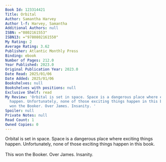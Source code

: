 ```yaml
---
Book Id: 123314421
Title: Orbital
Author: Samantha Harvey
Author l-f: Harvey, Samantha
Additional Authors: null
ISBN: ="0802161553"
ISBN13: ="9780802161550"
My Rating: 2
Average Rating: 3.62
Publisher: Atlantic Monthly Press
Binding: ebook
Number of Pages: 212.0
Year Published: 2023.0
Original Publication Year: 2023.0
Date Read: 2025/01/06
Date Added: 2025/01/06
Bookshelves: null
Bookshelves with positions: null
Exclusive Shelf: read
My Review: 'Orbital is set in space. Space is a dangerous place where exciting things
  happen. Unfortunately, none of those exciting things happen in this book. <br/><br/>This
  won the Booker. Over James. Insanity. '
Spoiler: null
Private Notes: null
Read Count: 1
Owned Copies: 0
---
```


Orbital is set in space. Space is a dangerous place where exciting things happen. Unfortunately, none of those exciting things happen in this book. <br/><br/>This won the Booker. Over James. Insanity. 
